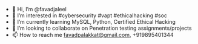 - 👋 Hi, I’m @favadjaleel
- 👀 I’m interested in #cybersecurity #vapt #ethicalhacking #soc
- 🌱 I’m currently learning MySQL, Python, Certified Ethical Hacking
- 💞️ I’m looking to collaborate on Penetration testing assignments/projects
- 📫 How to reach me favadpalakkat@gmail.com, +919895401344

<!---
favadjaleel/favadjaleel is a ✨ special ✨ repository because its `README.md` (this file) appears on your GitHub profile.
You can click the Preview link to take a look at your changes.
--->
